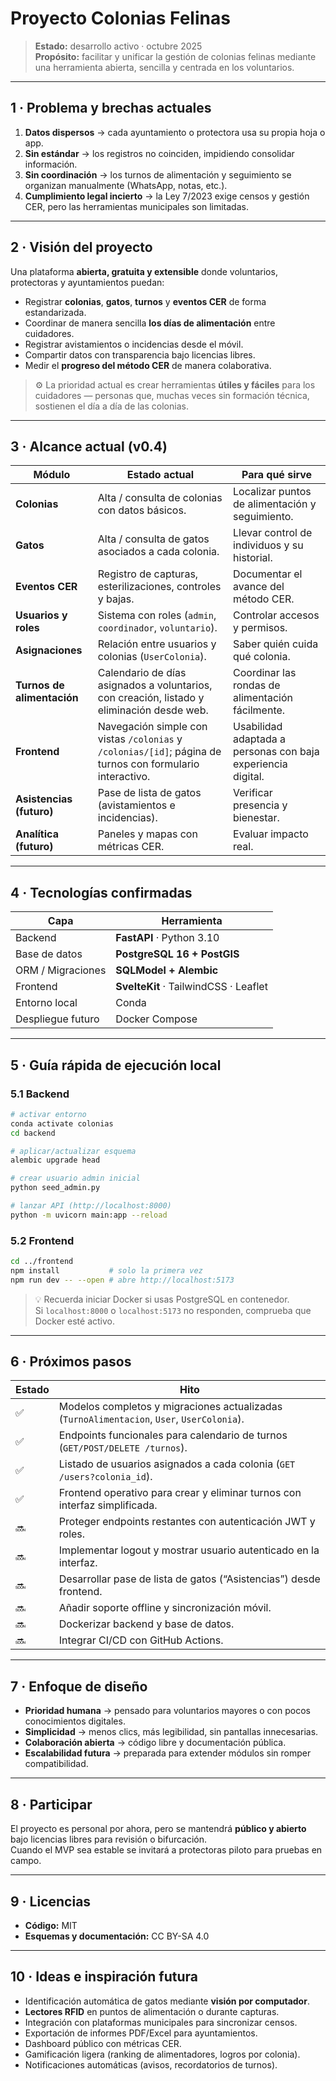 # Proyecto Colonias Felinas

> **Estado:** desarrollo activo · octubre 2025  
> **Propósito:** facilitar y unificar la gestión de colonias felinas mediante una herramienta abierta, sencilla y centrada en los voluntarios.

---

## 1 · Problema y brechas actuales

1. **Datos dispersos** → cada ayuntamiento o protectora usa su propia hoja o app.  
2. **Sin estándar** → los registros no coinciden, impidiendo consolidar información.  
3. **Sin coordinación** → los turnos de alimentación y seguimiento se organizan manualmente (WhatsApp, notas, etc.).  
4. **Cumplimiento legal incierto** → la Ley 7/2023 exige censos y gestión CER, pero las herramientas municipales son limitadas.

---

## 2 · Visión del proyecto

Una plataforma **abierta, gratuita y extensible** donde voluntarios, protectoras y ayuntamientos puedan:

- Registrar **colonias**, **gatos**, **turnos** y **eventos CER** de forma estandarizada.  
- Coordinar de manera sencilla **los días de alimentación** entre cuidadores.  
- Registrar avistamientos o incidencias desde el móvil.  
- Compartir datos con transparencia bajo licencias libres.  
- Medir el **progreso del método CER** de manera colaborativa.

> ⚙️ La prioridad actual es crear herramientas **útiles y fáciles** para los cuidadores — personas que, muchas veces sin formación técnica, sostienen el día a día de las colonias.

---

## 3 · Alcance actual (v0.4)

| Módulo | Estado actual | Para qué sirve |
|--------|---------------|----------------|
| **Colonias** | Alta / consulta de colonias con datos básicos. | Localizar puntos de alimentación y seguimiento. |
| **Gatos** | Alta / consulta de gatos asociados a cada colonia. | Llevar control de individuos y su historial. |
| **Eventos CER** | Registro de capturas, esterilizaciones, controles y bajas. | Documentar el avance del método CER. |
| **Usuarios y roles** | Sistema con roles (`admin`, `coordinador`, `voluntario`). | Controlar accesos y permisos. |
| **Asignaciones** | Relación entre usuarios y colonias (`UserColonia`). | Saber quién cuida qué colonia. |
| **Turnos de alimentación** | Calendario de días asignados a voluntarios, con creación, listado y eliminación desde web. | Coordinar las rondas de alimentación fácilmente. |
| **Frontend** | Navegación simple con vistas `/colonias` y `/colonias/[id]`; página de turnos con formulario interactivo. | Usabilidad adaptada a personas con baja experiencia digital. |
| **Asistencias (futuro)** | Pase de lista de gatos (avistamientos e incidencias). | Verificar presencia y bienestar. |
| **Analítica (futuro)** | Paneles y mapas con métricas CER. | Evaluar impacto real. |

---

## 4 · Tecnologías confirmadas

| Capa | Herramienta |
|------|-------------|
| Backend | **FastAPI** · Python 3.10 |
| Base de datos | **PostgreSQL 16 + PostGIS** |
| ORM / Migraciones | **SQLModel + Alembic** |
| Frontend | **SvelteKit** · TailwindCSS · Leaflet |
| Entorno local | Conda |
| Despliegue futuro | Docker Compose |

---

## 5 · Guía rápida de ejecución local

### 5.1 Backend

```bash
# activar entorno
conda activate colonias
cd backend

# aplicar/actualizar esquema
alembic upgrade head

# crear usuario admin inicial
python seed_admin.py

# lanzar API (http://localhost:8000)
python -m uvicorn main:app --reload
```

### 5.2 Frontend

```bash
cd ../frontend
npm install           # solo la primera vez
npm run dev -- --open # abre http://localhost:5173
```

> 💡 Recuerda iniciar Docker si usas PostgreSQL en contenedor.  
> Si `localhost:8000` o `localhost:5173` no responden, comprueba que Docker esté activo.

---

## 6 · Próximos pasos

| Estado | Hito |
|--------|------|
| ✅ | Modelos completos y migraciones actualizadas (`TurnoAlimentacion`, `User`, `UserColonia`). |
| ✅ | Endpoints funcionales para calendario de turnos (`GET/POST/DELETE /turnos`). |
| ✅ | Listado de usuarios asignados a cada colonia (`GET /users?colonia_id`). |
| ✅ | Frontend operativo para crear y eliminar turnos con interfaz simplificada. |
| 🔜 | Proteger endpoints restantes con autenticación JWT y roles. |
| 🔜 | Implementar logout y mostrar usuario autenticado en la interfaz. |
| 🔜 | Desarrollar pase de lista de gatos (“Asistencias”) desde frontend. |
| 🔜 | Añadir soporte offline y sincronización móvil. |
| 🔜 | Dockerizar backend y base de datos. |
| 🔜 | Integrar CI/CD con GitHub Actions. |

---

## 7 · Enfoque de diseño

- **Prioridad humana** → pensado para voluntarios mayores o con pocos conocimientos digitales.  
- **Simplicidad** → menos clics, más legibilidad, sin pantallas innecesarias.  
- **Colaboración abierta** → código libre y documentación pública.  
- **Escalabilidad futura** → preparada para extender módulos sin romper compatibilidad.

---

## 8 · Participar

El proyecto es personal por ahora, pero se mantendrá **público y abierto** bajo licencias libres para revisión o bifurcación.  
Cuando el MVP sea estable se invitará a protectoras piloto para pruebas en campo.

---

## 9 · Licencias

- **Código:** MIT  
- **Esquemas y documentación:** CC BY-SA 4.0  

---

## 10 · Ideas e inspiración futura

- Identificación automática de gatos mediante **visión por computador**.  
- **Lectores RFID** en puntos de alimentación o durante capturas.  
- Integración con plataformas municipales para sincronizar censos.  
- Exportación de informes PDF/Excel para ayuntamientos.  
- Dashboard público con métricas CER.  
- Gamificación ligera (ranking de alimentadores, logros por colonia).  
- Notificaciones automáticas (avisos, recordatorios de turnos).  
